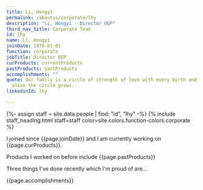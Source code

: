 ```yaml
---
title: Li, Hongyi
permalink: /aboutus/corporate/lhy
description: "Li, Hongyi - Director OGP"
third_nav_title: Corporate Team
id: lhy
name: Li, Hongyi
joinDate: 1970-01-01
function: corporate
jobTitle: Director OGP
curProducts: currentProducts
pastProducts: pastProducts
accomplishments: ""
quote: Our family is a circle of strength of love with every birth and every
  union the circle grows.
linkedinId: lhy

---
```


{%- assign staff = site.data.people | find: "id", "lhy" -%}
{% include staff_heading.html staff=staff color=site.colors.function-colors.corporate %}

<p>I joined since {{page.joinDate}} and I am currently working on {{page.curProducts}}.</p>

<p>Products I worked on before include {{page.pastProducts}}</p>

<p>Three things I've done recently which I'm proud of are...</p>
{{page.accomplishments}}
